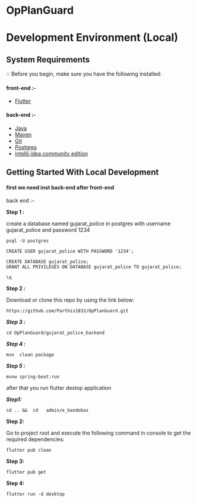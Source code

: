 # OpPlanGuard


# Development Environment (Local)

## System Requirements

:bulb: Before you begin, make sure you have the following installed:

#### front-end :-
- [Flutter](https://docs.flutter.dev/get-started/install)

#### back-end :-
- [Java](https://www.oracle.com/java/technologies/downloads/#java11)
- [Maven](https://maven.apache.org/download.cgi)
- [Git](https://git-scm.com/book/en/v2/Getting-Started-Installing-Git/)
- [Postgres](https://www.postgresql.org/download/)
- [intellij idea community edition](https://www.jetbrains.com/idea/download///#section=linux)

## Getting Started With Local Development

#### first we need inst back-end  after front-end  


back end  :-

**Step 1 :**

create a database named gujarat_police in postgres with username gujarat_police and password 1234

```
psql -U postgres
```
```
CREATE USER gujarat_police WITH PASSWORD '1234';
```
```
CREATE DATABASE gujarat_police;
GRANT ALL PRIVILEGES ON DATABASE gujarat_police TO gujarat_police;
```
```
\q
```
**Step 2 :**

Download or clone this repo by using the link below:

```
https://github.com/Parthis1833/OpPlanGuard.git
```

***Step 3 :***
```
cd OpPlanGuard/gujarat_police_backend
```

***Step 4 :***

```
mvn  clean package 
```

***Step 5 :***

```
mvnw spring-boot:run
```

after that you run flutter destop application

***Step1:***

```
cd .. &&  cd   admin/e_bandobas 
```
**Step 2:**

Go to project root and execute the following command in console to get the required dependencies: 

```
flutter pub clean
```

**Step 3:**

```
flutter pub get
```
**Step 4:**

```
flutter run -d desktop
```
